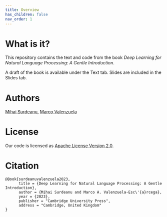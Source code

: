 ```yaml
---
title: Overview
has_children: false
nav_order: 1
---
```


# What is it?

This repository contains the text and code from the book *Deep Learning for Natural Language Processing: A Gentle Introduction*.

A draft of the book is available under the Text tab. Slides are included in the Slides tab.

# Authors

[Mihai Surdeanu](http://surdeanu.info/mihai/), [Marco Valenzuela](https://github.com/marcovzla)

# License

Our code is licensed as [Apache License Version 2.0](https://github.com/clulab/gentlenlp/blob/main/LICENSE).

# Citation

```
@Book{surdeanuvalenzuela2023,
      title = {Deep Learning for Natural Language Processing: A Gentle Introduction},
      author = {Mihai Surdeanu and Marco A. Valenzuela-Esc\'{a}rcega},
      year = {2023},
      publisher = "Cambridge University Press",
      address = "Cambridge, United Kingdom"
}
```

